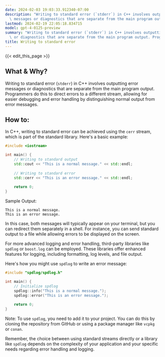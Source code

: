```yaml
---
date: 2024-02-03 19:03:33.912340-07:00
description: "Writing to standard error (`stderr`) in C++ involves outputting error\
  \ messages or diagnostics that are separate from the main program output. Programmers\u2026"
lastmod: 2024-02-19 22:05:18.834715
model: gpt-4-0125-preview
summary: "Writing to standard error (`stderr`) in C++ involves outputting error messages\
  \ or diagnostics that are separate from the main program output. Programmers\u2026"
title: Writing to standard error
---
```


{{< edit_this_page >}}

## What & Why?

Writing to standard error (`stderr`) in C++ involves outputting error messages or diagnostics that are separate from the main program output. Programmers do this to direct errors to a different stream, allowing for easier debugging and error handling by distinguishing normal output from error messages.

## How to:

In C++, writing to standard error can be achieved using the `cerr` stream, which is part of the standard library. Here's a basic example:

```cpp
#include <iostream>

int main() {
    // Writing to standard output
    std::cout << "This is a normal message." << std::endl;
    
    // Writing to standard error
    std::cerr << "This is an error message." << std::endl;
    
    return 0;
}
```

Sample Output:
```
This is a normal message.
This is an error message.
```

In this case, both messages will typically appear on your terminal, but you can redirect them separately in a shell. For instance, you can send standard output to a file while allowing errors to be displayed on the screen.

For more advanced logging and error handling, third-party libraries like `spdlog` or `boost.log` can be employed. These libraries offer enhanced features for logging, including formatting, log levels, and file output.

Here's how you might use `spdlog` to write an error message:

```cpp
#include "spdlog/spdlog.h"

int main() {
    // Initialize spdlog
    spdlog::info("This is a normal message.");
    spdlog::error("This is an error message.");
    
    return 0;
}
```

Note: To use `spdlog`, you need to add it to your project. You can do this by cloning the repository from GitHub or using a package manager like `vcpkg` or `conan`. 

Remember, the choice between using standard streams directly or a library like `spdlog` depends on the complexity of your application and your specific needs regarding error handling and logging.
